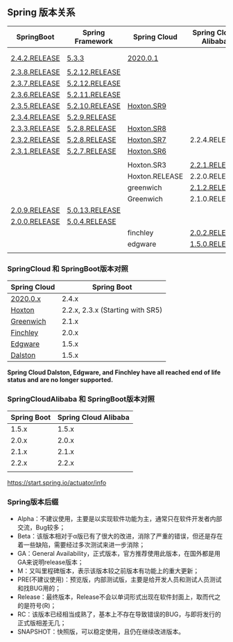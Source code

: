 ## Spring 版本关系



| SpringBoot                                                   | Spring Framework                                             | Spring Cloud                                                 | Spring Cloud Alibaba                                         |      |      |
| ------------------------------------------------------------ | ------------------------------------------------------------ | ------------------------------------------------------------ | ------------------------------------------------------------ | ---- | ---- |
|                                                              |                                                              |                                                              |                                                              |      |      |
|                                                              |                                                              |                                                              |                                                              |      |      |
| [2.4.2.RELEASE](https://docs.spring.io/spring-boot/docs/2.4.2/reference/html/) | [5.3.3](https://docs.spring.io/spring-framework/docs/5.3.3/reference/html/) | [2020.0.1](https://docs.spring.io/spring-cloud/docs/2020.0.1/reference/html/) |                                                              |      |      |
|                                                              |                                                              |                                                              |                                                              |      |      |
| [2.3.8.RELEASE](https://docs.spring.io/spring-boot/docs/2.3.8.RELEASE/reference/html/) | [5.2.12.RELEASE](https://docs.spring.io/spring/docs/5.2.12.RELEASE/spring-framework-reference/) |                                                              |                                                              |      |      |
| [2.3.7.RELEASE](https://docs.spring.io/spring-boot/docs/2.3.7.RELEASE/reference/html/) | [5.2.12.RELEASE](https://docs.spring.io/spring/docs/5.2.12.RELEASE/spring-framework-reference/) |                                                              |                                                              |      |      |
| [2.3.6.RELEASE](https://docs.spring.io/spring-boot/docs/2.3.6.RELEASE/reference/html/) | [5.2.11.RELEASE](https://docs.spring.io/spring/docs/5.2.11.RELEASE/spring-framework-reference/) |                                                              |                                                              |      |      |
| [2.3.5.RELEASE](https://docs.spring.io/spring-boot/docs/2.3.5.RELEASE/reference/html/) | [5.2.10.RELEASE](https://docs.spring.io/spring/docs/5.2.10.RELEASE/spring-framework-reference/) | [Hoxton.SR9](https://docs.spring.io/spring-cloud/docs/Hoxton.SR9/reference/html/) |                                                              |      |      |
| [2.3.4.RELEASE](https://docs.spring.io/spring-boot/docs/2.3.4.RELEASE/reference/html/) | [5.2.9.RELEASE](https://docs.spring.io/spring/docs/5.2.9.RELEASE/spring-framework-reference/) |                                                              |                                                              |      |      |
| [2.3.3.RELEASE](https://docs.spring.io/spring-boot/docs/2.3.3.RELEASE/reference/html/) | [5.2.8.RELEASE](https://docs.spring.io/spring/docs/5.2.8.RELEASE/spring-framework-reference/) | [Hoxton.SR8](https://docs.spring.io/spring-cloud/docs/Hoxton.SR8/reference/html/) |                                                              |      |      |
| [2.3.2.RELEASE](https://docs.spring.io/spring-boot/docs/2.3.2.RELEASE/) | [5.2.8.RELEASE](https://docs.spring.io/spring-framework/docs/5.2.8.RELEASE/spring-framework-reference/) | [Hoxton.SR7](https://docs.spring.io/spring-cloud/docs/Hoxton.SR7/reference/html/) | 2.2.4.RELEASE                                                |      |      |
| [2.3.1.RELEASE](https://docs.spring.io/spring-boot/docs/2.3.1.RELEASE/) | [5.2.7.RELEASE](https://docs.spring.io/spring/docs/5.2.7.RELEASE/spring-framework-reference/) | [Hoxton.SR6](https://docs.spring.io/spring-cloud/docs/Hoxton.SR6/reference/html/) |                                                              |      |      |
|                                                              |                                                              |                                                              |                                                              |      |      |
|                                                              |                                                              | Hoxton.SR3                                                   | [2.2.1.RELEASE](https://spring-cloud-alibaba-group.github.io/github-pages/hoxton/en-us/index.html) |      |      |
|                                                              |                                                              | Hoxton.RELEASE                                               | 2.2.0.RELEASE                                                |      |      |
|                                                              |                                                              | greenwich                                                    | [2.1.2.RELEASE](https://spring-cloud-alibaba-group.github.io/github-pages/greenwich/spring-cloud-alibaba.html) |      |      |
|                                                              |                                                              | Greenwich                                                    | 2.1.0.RELEASE                                                |      |      |
| [2.0.9.RELEASE](https://docs.spring.io/spring-boot/docs/2.0.9.RELEASE/reference/html/) | [5.0.13.RELEASE](https://docs.spring.io/spring/docs/5.0.13.RELEASE/spring-framework-reference/) |                                                              |                                                              |      |      |
| [2.0.0.RELEASE](https://docs.spring.io/spring-boot/docs/2.0.0.RELEASE/reference/html/) | [5.0.4.RELEASE](https://docs.spring.io/spring/docs/5.0.4.RELEASE/spring-framework-reference/) |                                                              |                                                              |      |      |
|                                                              |                                                              | finchley                                                     | [2.0.2.RELEASE](https://spring-cloud-alibaba-group.github.io/github-pages/finchley/spring-cloud-alibaba.html) |      |      |
|                                                              |                                                              | edgware                                                      | [1.5.0.RELEASE](https://spring-cloud-alibaba-group.github.io/github-pages/edgware/spring-cloud-alibaba.html) |      |      |
|                                                              |                                                              |                                                              |                                                              |      |      |



### SpringCloud 和 SpringBoot版本对照

| Spring Cloud                                                 | Spring Boot                      |
| ------------------------------------------------------------ | -------------------------------- |
| [2020.0.x](https://github.com/spring-cloud/spring-cloud-release/wiki/Spring-Cloud-2020.0-Release-Notes) | 2.4.x                            |
| [Hoxton](https://github.com/spring-cloud/spring-cloud-release/wiki/Spring-Cloud-Hoxton-Release-Notes) | 2.2.x, 2.3.x (Starting with SR5) |
| [Greenwich](https://github.com/spring-projects/spring-cloud/wiki/Spring-Cloud-Greenwich-Release-Notes) | 2.1.x                            |
| [Finchley](https://github.com/spring-projects/spring-cloud/wiki/Spring-Cloud-Finchley-Release-Notes) | 2.0.x                            |
| [Edgware](https://github.com/spring-projects/spring-cloud/wiki/Spring-Cloud-Edgware-Release-Notes) | 1.5.x                            |
| [Dalston](https://github.com/spring-projects/spring-cloud/wiki/Spring-Cloud-Dalston-Release-Notes) | 1.5.x                            |

**Spring Cloud Dalston, Edgware, and Finchley have all reached end of life status and are no longer supported.**



### SpringCloudAlibaba 和 SpringBoot版本对照



| Spring Boot | Spring Cloud Alibaba |
| ----------- | -------------------- |
| 1.5.x       | 1.5.x                |
| 2.0.x       | 2.0.x                |
| 2.1.x       | 2.1.x                |
| 2.2.x       | 2.2.x                |
|             |                      |



https://start.spring.io/actuator/info



### Spring版本后缀

- Alpha：不建议使用，主要是以实现软件功能为主，通常只在软件开发者内部交流，Bug较多；
- Beta：该版本相对于α版已有了很大的改进，消除了严重的错误，但还是存在着一些缺陷，需要经过多次测试来进一步消除；
- GA：General Availability，正式版本，官方推荐使用此版本，在国外都是用GA来说明release版本；
- M：又叫里程碑版本，表示该版本较之前版本有功能上的重大更新；
- PRE(不建议使用)：预览版，内部测试版，主要是给开发人员和测试人员测试和找BUG用的；
- Release：最终版本，Release不会以单词形式出现在软件封面上，取而代之的是符号(R)；
- RC：该版本已经相当成熟了，基本上不存在导致错误的BUG，与即将发行的正式版相差无几；
- SNAPSHOT：快照版，可以稳定使用，且仍在继续改进版本。